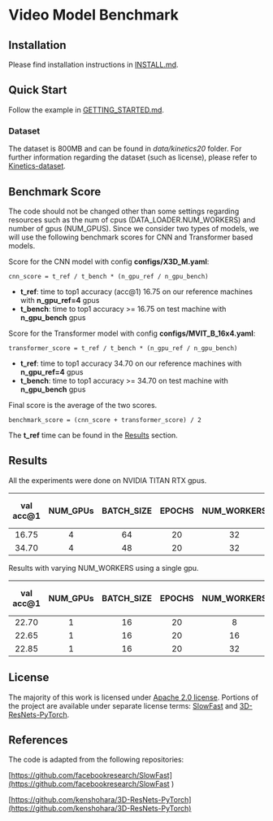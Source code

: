 # Video Model Benchmark



## Installation

Please find installation instructions in [INSTALL.md](INSTALL.md).

## Quick Start

Follow the example in [GETTING_STARTED.md](GETTING_STARTED.md).

### Dataset
The dataset is 800MB and can be found in *data/kinetics20* folder. 
For further information regarding the dataset (such as license), please refer to [Kinetics-dataset](https://github.com/cvdfoundation/kinetics-dataset).

## Benchmark Score
The code should not be changed other than some settings regarding resources such as the num of cpus (DATA_LOADER.NUM_WORKERS) and number of gpus (NUM_GPUS).
Since we consider two types of models, we will use the following benchmark scores for CNN and Transformer based models.

Score for the CNN model with config **configs/X3D_M.yaml**:

    cnn_score = t_ref / t_bench * (n_gpu_ref / n_gpu_bench)

- **t_ref**: time to top1 accuracy (acc@1) 16.75 on our reference machines with **n_gpu_ref=4** gpus 
- **t_bench**: time to top1 accuracy  >= 16.75 on test machine with **n_gpu_bench** gpus

Score for the Transformer model with config **configs/MVIT_B_16x4.yaml**:

    transformer_score = t_ref / t_bench * (n_gpu_ref / n_gpu_bench)

- **t_ref**: time to top1 accuracy 34.70 on our reference machines with **n_gpu_ref=4** gpus 
- **t_bench**: time to top1 accuracy >= 34.70 on test machine with **n_gpu_bench** gpus

Final score is the average of the two scores.

    benchmark_score = (cnn_score + transformer_score) / 2

The **t_ref** time can be found in the [Results](#resultid) section.

<h2 id="resultid"> Results </h2> 

All the experiments were done on NVIDIA TITAN RTX gpus.

|val acc@1 | NUM_GPUs | BATCH_SIZE | EPOCHS | NUM_WORKERS | CONFIG_FILE | Elapsed Time (sec) |
|:---:|:---:| :---:| :---:|:---:| :---:| :---:|
| 16.75 | 4 | 64 | 20 | 32 | Kinetics/X3D_M.yaml | 3657.96 | 
| 34.70 | 4 | 48 | 20 | 32 | Kinetics/MVIT_B_16x4.yaml | 6682.53 |


Results with varying NUM_WORKERS using a single gpu.

|val acc@1 | NUM_GPUs | BATCH_SIZE | EPOCHS | NUM_WORKERS | CONFIG_FILE | Elapsed Time (sec) |
|:---:|:---:| :---:| :---:|:---:| :---:| :---:|
| 22.70 | 1 | 16 | 20 | 8 | Kinetics/X3D_M.yaml | 7970.64 | 
| 22.65 | 1 | 16 | 20 | 16 | Kinetics/X3D_M.yaml | 7602.86 | 
| 22.85 | 1 | 16 | 20 | 32 | Kinetics/X3D_M.yaml | 7654.86 | 



## License
The majority of this work is licensed under [Apache 2.0 license](LICENSE). Portions of the project are available under separate license terms: [SlowFast](https://github.com/facebookresearch/SlowFast) and [3D-ResNets-PyTorch](https://github.com/kenshohara/3D-ResNets-PyTorch).


## References
The code is adapted from the following repositories:

[https://github.com/facebookresearch/SlowFast](https://github.com/facebookresearch/SlowFast )

[https://github.com/kenshohara/3D-ResNets-PyTorch](https://github.com/kenshohara/3D-ResNets-PyTorch)
